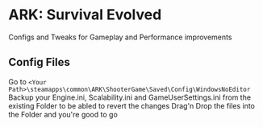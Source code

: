 # ARK: Survival Evolved

Configs and Tweaks for Gameplay and Performance improvements

## Config Files

Go to `<Your Path>\steamapps\common\ARK\ShooterGame\Saved\Config\WindowsNoEditor`
Backup your Engine.ini, Scalability.ini and GameUserSettings.ini from the existing Folder to be abled to revert the changes
Drag'n Drop the files into the Folder and you're good to go
